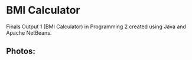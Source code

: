 # BMI Calculator

Finals Output 1 (BMI Calculator) in Programming 2
created using Java and Apache NetBeans.

## Photos:
